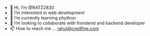 - 👋 Hi, I’m @RATZ2830
- 👀 I’m interested in web development 
- 🌱 I’m currently learning phython
- 💞️ I’m looking to collaborate with frondend and backend developer
- 📫 How to reach me ... rahul@credfine.com

<!---
RATZ2830/RATZ2830 is a ✨ special ✨ repository because its `README.md` (this file) appears on your GitHub profile.
You can click the Preview link to take a look at your changes.
--->
